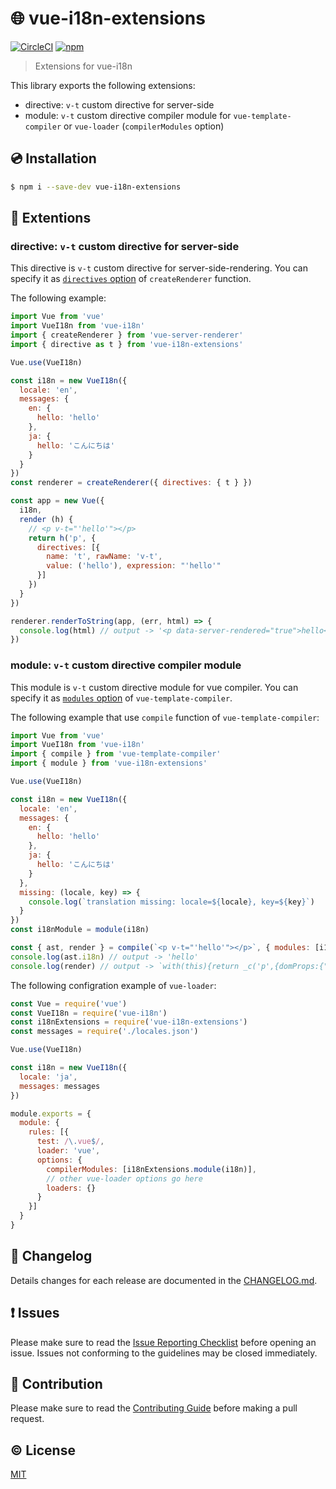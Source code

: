 # :globe_with_meridians: vue-i18n-extensions

[![CircleCI](https://circleci.com/gh/kazupon/vue-i18n-extensions/tree/dev.svg?style=svg)](https://circleci.com/gh/kazupon/vue-i18n-extensions/tree/dev)
[![npm](https://img.shields.io/npm/v/vue-i18n-extensions.svg)](https://www.npmjs.com/package/vue-i18n-extensions)

> Extensions for vue-i18n

This library exports the following extensions:

- directive: `v-t` custom directive for server-side
- module: `v-t` custom directive compiler module for `vue-template-compiler` or `vue-loader` (`compilerModules` option)

## :cd: Installation

```sh
$ npm i --save-dev vue-i18n-extensions
```

## :rocket: Extentions

### directive: `v-t` custom directive for server-side
This directive is `v-t` custom directive for server-side-rendering. You can specify it as [`directives` option](https://ssr.vuejs.org/en/api.html#directives) of `createRenderer` function.

The following example:

```javascript
import Vue from 'vue'
import VueI18n from 'vue-i18n'
import { createRenderer } from 'vue-server-renderer'
import { directive as t } from 'vue-i18n-extensions'

Vue.use(VueI18n)

const i18n = new VueI18n({
  locale: 'en',
  messages: {
    en: {
      hello: 'hello'
    },
    ja: {
      hello: 'こんにちは'
    }
  }
})
const renderer = createRenderer({ directives: { t } })

const app = new Vue({
  i18n,
  render (h) {
    // <p v-t="'hello'"></p>
    return h('p', {
      directives: [{
        name: 't', rawName: 'v-t',
        value: ('hello'), expression: "'hello'"
      }]
    })
  }
})

renderer.renderToString(app, (err, html) => {
  console.log(html) // output -> '<p data-server-rendered="true">hello</p>'
})
```

### module: `v-t` custom directive compiler module
This module is `v-t` custom directive module for vue compiler. You can specify it as [`modules` option](https://github.com/vuejs/vue/tree/dev/packages/vue-template-compiler#vue-template-compiler) of `vue-template-compiler`.

The following example that use `compile` function of `vue-template-compiler`:

```javascript
import Vue from 'vue'
import VueI18n from 'vue-i18n'
import { compile } from 'vue-template-compiler'
import { module } from 'vue-i18n-extensions'

Vue.use(VueI18n)

const i18n = new VueI18n({
  locale: 'en',
  messages: {
    en: {
      hello: 'hello'
    },
    ja: {
      hello: 'こんにちは'
    }
  },
  missing: (locale, key) => {
    console.log(`translation missing: locale=${locale}, key=${key}`)
  }
})
const i18nModule = module(i18n)

const { ast, render } = compile(`<p v-t="'hello'"></p>`, { modules: [i18nModule] })
console.log(ast.i18n) // output -> 'hello'
console.log(render) // output -> `with(this){return _c('p',{domProps:{"textContent":_s("hello")}})}`
```

The following configration example of `vue-loader`:

```javascript
const Vue = require('vue')
const VueI18n = require('vue-i18n')
const i18nExtensions = require('vue-i18n-extensions')
const messages = require('./locales.json')

Vue.use(VueI18n)

const i18n = new VueI18n({
  locale: 'ja',
  messages: messages
})

module.exports = {
  module: {
    rules: [{
      test: /\.vue$/,
      loader: 'vue',
      options: {
        compilerModules: [i18nExtensions.module(i18n)],
        // other vue-loader options go here
        loaders: {}
      }
    }]
  }
}
```

## :scroll: Changelog
Details changes for each release are documented in the [CHANGELOG.md](https://github.com/kazupon/vue-i18n-extensions/blob/dev/CHANGELOG.md).


## :exclamation: Issues
Please make sure to read the [Issue Reporting Checklist](https://github.com/kazupon/vue-i18n-extensions/blob/dev/CONTRIBUTING.md#issue-reporting-guidelines) before opening an issue. Issues not conforming to the guidelines may be closed immediately.


## :muscle: Contribution
Please make sure to read the [Contributing Guide](https://github.com/kazupon/vue-i18n-extensions/blob/dev/CONTRIBUTING.md) before making a pull request.

## :copyright: License

[MIT](http://opensource.org/licenses/MIT)
